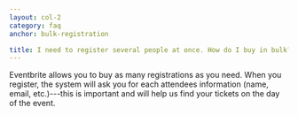 ```yaml
---
layout: col-2
category: faq
anchor: bulk-registration

title: I need to register several people at once. How do I buy in bulk?
---
```


Eventbrite allows you to buy as many registrations as you need. When you register, the system will ask you for each attendees information (name, email, etc.)---this is important and will help us find your tickets on the day of the event.
